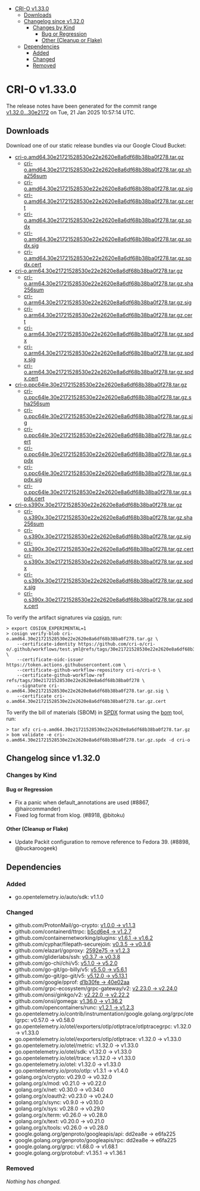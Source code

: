 - [CRI-O v1.33.0](#cri-o-v1330)
  - [Downloads](#downloads)
  - [Changelog since v1.32.0](#changelog-since-v1320)
    - [Changes by Kind](#changes-by-kind)
      - [Bug or Regression](#bug-or-regression)
      - [Other (Cleanup or Flake)](#other-cleanup-or-flake)
  - [Dependencies](#dependencies)
    - [Added](#added)
    - [Changed](#changed)
    - [Removed](#removed)

# CRI-O v1.33.0

The release notes have been generated for the commit range
[v1.32.0...30e2172](https://github.com/cri-o/cri-o/compare/v1.32.0...v1.33.0) on Tue, 21 Jan 2025 10:57:14 UTC.

## Downloads

Download one of our static release bundles via our Google Cloud Bucket:

- [cri-o.amd64.30e21721528530e22e2620e8a6df68b38ba0f278.tar.gz](https://storage.googleapis.com/cri-o/artifacts/cri-o.amd64.30e21721528530e22e2620e8a6df68b38ba0f278.tar.gz)
  - [cri-o.amd64.30e21721528530e22e2620e8a6df68b38ba0f278.tar.gz.sha256sum](https://storage.googleapis.com/cri-o/artifacts/cri-o.amd64.30e21721528530e22e2620e8a6df68b38ba0f278.tar.gz.sha256sum)
  - [cri-o.amd64.30e21721528530e22e2620e8a6df68b38ba0f278.tar.gz.sig](https://storage.googleapis.com/cri-o/artifacts/cri-o.amd64.30e21721528530e22e2620e8a6df68b38ba0f278.tar.gz.sig)
  - [cri-o.amd64.30e21721528530e22e2620e8a6df68b38ba0f278.tar.gz.cert](https://storage.googleapis.com/cri-o/artifacts/cri-o.amd64.30e21721528530e22e2620e8a6df68b38ba0f278.tar.gz.cert)
  - [cri-o.amd64.30e21721528530e22e2620e8a6df68b38ba0f278.tar.gz.spdx](https://storage.googleapis.com/cri-o/artifacts/cri-o.amd64.30e21721528530e22e2620e8a6df68b38ba0f278.tar.gz.spdx)
  - [cri-o.amd64.30e21721528530e22e2620e8a6df68b38ba0f278.tar.gz.spdx.sig](https://storage.googleapis.com/cri-o/artifacts/cri-o.amd64.30e21721528530e22e2620e8a6df68b38ba0f278.tar.gz.spdx.sig)
  - [cri-o.amd64.30e21721528530e22e2620e8a6df68b38ba0f278.tar.gz.spdx.cert](https://storage.googleapis.com/cri-o/artifacts/cri-o.amd64.30e21721528530e22e2620e8a6df68b38ba0f278.tar.gz.spdx.cert)
- [cri-o.arm64.30e21721528530e22e2620e8a6df68b38ba0f278.tar.gz](https://storage.googleapis.com/cri-o/artifacts/cri-o.arm64.30e21721528530e22e2620e8a6df68b38ba0f278.tar.gz)
  - [cri-o.arm64.30e21721528530e22e2620e8a6df68b38ba0f278.tar.gz.sha256sum](https://storage.googleapis.com/cri-o/artifacts/cri-o.arm64.30e21721528530e22e2620e8a6df68b38ba0f278.tar.gz.sha256sum)
  - [cri-o.arm64.30e21721528530e22e2620e8a6df68b38ba0f278.tar.gz.sig](https://storage.googleapis.com/cri-o/artifacts/cri-o.arm64.30e21721528530e22e2620e8a6df68b38ba0f278.tar.gz.sig)
  - [cri-o.arm64.30e21721528530e22e2620e8a6df68b38ba0f278.tar.gz.cert](https://storage.googleapis.com/cri-o/artifacts/cri-o.arm64.30e21721528530e22e2620e8a6df68b38ba0f278.tar.gz.cert)
  - [cri-o.arm64.30e21721528530e22e2620e8a6df68b38ba0f278.tar.gz.spdx](https://storage.googleapis.com/cri-o/artifacts/cri-o.arm64.30e21721528530e22e2620e8a6df68b38ba0f278.tar.gz.spdx)
  - [cri-o.arm64.30e21721528530e22e2620e8a6df68b38ba0f278.tar.gz.spdx.sig](https://storage.googleapis.com/cri-o/artifacts/cri-o.arm64.30e21721528530e22e2620e8a6df68b38ba0f278.tar.gz.spdx.sig)
  - [cri-o.arm64.30e21721528530e22e2620e8a6df68b38ba0f278.tar.gz.spdx.cert](https://storage.googleapis.com/cri-o/artifacts/cri-o.arm64.30e21721528530e22e2620e8a6df68b38ba0f278.tar.gz.spdx.cert)
- [cri-o.ppc64le.30e21721528530e22e2620e8a6df68b38ba0f278.tar.gz](https://storage.googleapis.com/cri-o/artifacts/cri-o.ppc64le.30e21721528530e22e2620e8a6df68b38ba0f278.tar.gz)
  - [cri-o.ppc64le.30e21721528530e22e2620e8a6df68b38ba0f278.tar.gz.sha256sum](https://storage.googleapis.com/cri-o/artifacts/cri-o.ppc64le.30e21721528530e22e2620e8a6df68b38ba0f278.tar.gz.sha256sum)
  - [cri-o.ppc64le.30e21721528530e22e2620e8a6df68b38ba0f278.tar.gz.sig](https://storage.googleapis.com/cri-o/artifacts/cri-o.ppc64le.30e21721528530e22e2620e8a6df68b38ba0f278.tar.gz.sig)
  - [cri-o.ppc64le.30e21721528530e22e2620e8a6df68b38ba0f278.tar.gz.cert](https://storage.googleapis.com/cri-o/artifacts/cri-o.ppc64le.30e21721528530e22e2620e8a6df68b38ba0f278.tar.gz.cert)
  - [cri-o.ppc64le.30e21721528530e22e2620e8a6df68b38ba0f278.tar.gz.spdx](https://storage.googleapis.com/cri-o/artifacts/cri-o.ppc64le.30e21721528530e22e2620e8a6df68b38ba0f278.tar.gz.spdx)
  - [cri-o.ppc64le.30e21721528530e22e2620e8a6df68b38ba0f278.tar.gz.spdx.sig](https://storage.googleapis.com/cri-o/artifacts/cri-o.ppc64le.30e21721528530e22e2620e8a6df68b38ba0f278.tar.gz.spdx.sig)
  - [cri-o.ppc64le.30e21721528530e22e2620e8a6df68b38ba0f278.tar.gz.spdx.cert](https://storage.googleapis.com/cri-o/artifacts/cri-o.ppc64le.30e21721528530e22e2620e8a6df68b38ba0f278.tar.gz.spdx.cert)
- [cri-o.s390x.30e21721528530e22e2620e8a6df68b38ba0f278.tar.gz](https://storage.googleapis.com/cri-o/artifacts/cri-o.s390x.30e21721528530e22e2620e8a6df68b38ba0f278.tar.gz)
  - [cri-o.s390x.30e21721528530e22e2620e8a6df68b38ba0f278.tar.gz.sha256sum](https://storage.googleapis.com/cri-o/artifacts/cri-o.s390x.30e21721528530e22e2620e8a6df68b38ba0f278.tar.gz.sha256sum)
  - [cri-o.s390x.30e21721528530e22e2620e8a6df68b38ba0f278.tar.gz.sig](https://storage.googleapis.com/cri-o/artifacts/cri-o.s390x.30e21721528530e22e2620e8a6df68b38ba0f278.tar.gz.sig)
  - [cri-o.s390x.30e21721528530e22e2620e8a6df68b38ba0f278.tar.gz.cert](https://storage.googleapis.com/cri-o/artifacts/cri-o.s390x.30e21721528530e22e2620e8a6df68b38ba0f278.tar.gz.cert)
  - [cri-o.s390x.30e21721528530e22e2620e8a6df68b38ba0f278.tar.gz.spdx](https://storage.googleapis.com/cri-o/artifacts/cri-o.s390x.30e21721528530e22e2620e8a6df68b38ba0f278.tar.gz.spdx)
  - [cri-o.s390x.30e21721528530e22e2620e8a6df68b38ba0f278.tar.gz.spdx.sig](https://storage.googleapis.com/cri-o/artifacts/cri-o.s390x.30e21721528530e22e2620e8a6df68b38ba0f278.tar.gz.spdx.sig)
  - [cri-o.s390x.30e21721528530e22e2620e8a6df68b38ba0f278.tar.gz.spdx.cert](https://storage.googleapis.com/cri-o/artifacts/cri-o.s390x.30e21721528530e22e2620e8a6df68b38ba0f278.tar.gz.spdx.cert)

To verify the artifact signatures via [cosign](https://github.com/sigstore/cosign), run:

```console
> export COSIGN_EXPERIMENTAL=1
> cosign verify-blob cri-o.amd64.30e21721528530e22e2620e8a6df68b38ba0f278.tar.gz \
    --certificate-identity https://github.com/cri-o/cri-o/.github/workflows/test.yml@refs/tags/30e21721528530e22e2620e8a6df68b38ba0f278 \
    --certificate-oidc-issuer https://token.actions.githubusercontent.com \
    --certificate-github-workflow-repository cri-o/cri-o \
    --certificate-github-workflow-ref refs/tags/30e21721528530e22e2620e8a6df68b38ba0f278 \
    --signature cri-o.amd64.30e21721528530e22e2620e8a6df68b38ba0f278.tar.gz.sig \
    --certificate cri-o.amd64.30e21721528530e22e2620e8a6df68b38ba0f278.tar.gz.cert
```

To verify the bill of materials (SBOM) in [SPDX](https://spdx.org) format using the [bom](https://sigs.k8s.io/bom) tool, run:

```console
> tar xfz cri-o.amd64.30e21721528530e22e2620e8a6df68b38ba0f278.tar.gz
> bom validate -e cri-o.amd64.30e21721528530e22e2620e8a6df68b38ba0f278.tar.gz.spdx -d cri-o
```

## Changelog since v1.32.0

### Changes by Kind

#### Bug or Regression
 - Fix a panic when default_annotations are used (#8867, @haircommander)
 - Fixed log format from klog. (#8918, @bitoku)

#### Other (Cleanup or Flake)
 - Update Packit configuration to remove reference to Fedora 39. (#8898, @buckaroogeek)

## Dependencies

### Added
- go.opentelemetry.io/auto/sdk: v1.1.0

### Changed
- github.com/ProtonMail/go-crypto: [v1.0.0 → v1.1.3](https://github.com/ProtonMail/go-crypto/compare/v1.0.0...v1.1.3)
- github.com/containerd/ttrpc: [b5cd6e4 → v1.2.7](https://github.com/containerd/ttrpc/compare/b5cd6e4...v1.2.7)
- github.com/containernetworking/plugins: [v1.6.1 → v1.6.2](https://github.com/containernetworking/plugins/compare/v1.6.1...v1.6.2)
- github.com/cyphar/filepath-securejoin: [v0.3.5 → v0.3.6](https://github.com/cyphar/filepath-securejoin/compare/v0.3.5...v0.3.6)
- github.com/elazarl/goproxy: [2592e75 → v1.2.3](https://github.com/elazarl/goproxy/compare/2592e75...v1.2.3)
- github.com/gliderlabs/ssh: [v0.3.7 → v0.3.8](https://github.com/gliderlabs/ssh/compare/v0.3.7...v0.3.8)
- github.com/go-chi/chi/v5: [v5.1.0 → v5.2.0](https://github.com/go-chi/chi/compare/v5.1.0...v5.2.0)
- github.com/go-git/go-billy/v5: [v5.5.0 → v5.6.1](https://github.com/go-git/go-billy/compare/v5.5.0...v5.6.1)
- github.com/go-git/go-git/v5: [v5.12.0 → v5.13.1](https://github.com/go-git/go-git/compare/v5.12.0...v5.13.1)
- github.com/google/pprof: [d1b30fe → 40e02aa](https://github.com/google/pprof/compare/d1b30fe...40e02aa)
- github.com/grpc-ecosystem/grpc-gateway/v2: [v2.23.0 → v2.24.0](https://github.com/grpc-ecosystem/grpc-gateway/compare/v2.23.0...v2.24.0)
- github.com/onsi/ginkgo/v2: [v2.22.0 → v2.22.2](https://github.com/onsi/ginkgo/compare/v2.22.0...v2.22.2)
- github.com/onsi/gomega: [v1.36.0 → v1.36.2](https://github.com/onsi/gomega/compare/v1.36.0...v1.36.2)
- github.com/opencontainers/runc: [v1.2.1 → v1.2.3](https://github.com/opencontainers/runc/compare/v1.2.1...v1.2.3)
- go.opentelemetry.io/contrib/instrumentation/google.golang.org/grpc/otelgrpc: v0.57.0 → v0.58.0
- go.opentelemetry.io/otel/exporters/otlp/otlptrace/otlptracegrpc: v1.32.0 → v1.33.0
- go.opentelemetry.io/otel/exporters/otlp/otlptrace: v1.32.0 → v1.33.0
- go.opentelemetry.io/otel/metric: v1.32.0 → v1.33.0
- go.opentelemetry.io/otel/sdk: v1.32.0 → v1.33.0
- go.opentelemetry.io/otel/trace: v1.32.0 → v1.33.0
- go.opentelemetry.io/otel: v1.32.0 → v1.33.0
- go.opentelemetry.io/proto/otlp: v1.3.1 → v1.4.0
- golang.org/x/crypto: v0.29.0 → v0.32.0
- golang.org/x/mod: v0.21.0 → v0.22.0
- golang.org/x/net: v0.30.0 → v0.34.0
- golang.org/x/oauth2: v0.23.0 → v0.24.0
- golang.org/x/sync: v0.9.0 → v0.10.0
- golang.org/x/sys: v0.28.0 → v0.29.0
- golang.org/x/term: v0.26.0 → v0.28.0
- golang.org/x/text: v0.20.0 → v0.21.0
- golang.org/x/tools: v0.26.0 → v0.28.0
- google.golang.org/genproto/googleapis/api: dd2ea8e → e6fa225
- google.golang.org/genproto/googleapis/rpc: dd2ea8e → e6fa225
- google.golang.org/grpc: v1.68.0 → v1.68.1
- google.golang.org/protobuf: v1.35.1 → v1.36.1

### Removed
_Nothing has changed._
